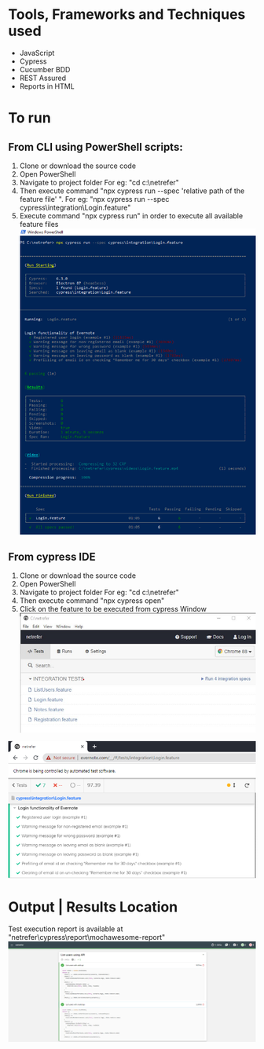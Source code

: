 # Tools, Frameworks and Techniques used
- JavaScript
- Cypress
- Cucumber BDD
- REST Assured
- Reports in HTML 

# To run
## From CLI using PowerShell scripts:
  1. Clone or download the source code 
  2. Open PowerShell
  3. Navigate to project folder For eg: "cd c:\netrefer"
  4. Then execute command "npx cypress run --spec 'relative path of the feature file' ". For eg: "npx cypress run --spec cypress\integration\Login.feature"
  5. Execute command "npx cypress run" in order  to execute all available feature files
  ![alt text](https://github.com/anirudhsnair/NetRefer/blob/master/PowershellExecution.PNG?raw=true)
  
## From cypress IDE
  1. Clone or download the source code 
  2. Open PowerShell
  3. Navigate to project folder For eg: "cd c:\netrefer"
  4. Then execute command "npx cypress open"
  5. Click on the feature to be executed from cypress Window
  ![alt text](https://github.com/anirudhsnair/NetRefer/blob/master/CypressWindow.jpg?raw=true)
  
  ![alt text](https://github.com/anirudhsnair/NetRefer/blob/master/CypressResults.PNG?raw=true)
  

# Output | Results Location

Test execution report is available at "netrefer\cypress\report\mochawesome-report\"
![alt text](https://github.com/anirudhsnair/NetRefer/blob/master/HTML_Reports.PNG?raw=true)
